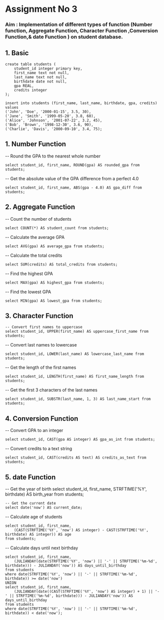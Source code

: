 # Assignment No 3

### **Aim :** Implementation of different types of function (Number function, Aggregate Function, Character Function ,Conversion Function,& date Function ) on  student database.
## 1. Basic

```
create table students (
    student_id integer primary key,
    first_name text not null,
    last_name text not null,
    birthdate date not null,
    gpa REAL,
    credits integer
);
```
```
insert into students (first_name, last_name, birthdate, gpa, credits) values
('John', 'Doe', '2000-01-15', 3.5, 30),
('Jane', 'Smith', '1999-05-20', 3.8, 60),
('Alice', 'Johnson', '2001-07-22', 3.2, 45),
('Bob', 'Brown', '1998-12-30', 3.6, 90),
('Charlie', 'Davis', '2000-09-10', 3.4, 75);

```
## 1. Number Function

-- Round the GPA to the nearest whole number
```
select student_id, first_name, ROUND(gpa) AS rounded_gpa from students;
```

-- Get the absolute value of the GPA difference from a perfect 4.0
```
select student_id, first_name, ABS(gpa - 4.0) AS gpa_diff from students;
```
## 2. Aggregate Function

-- Count the number of students
```
select COUNT(*) AS student_count from students;
```
-- Calculate the average GPA
```
select AVG(gpa) AS average_gpa from students;
```
-- Calculate the total credits
```
select SUM(credits) AS total_credits from students;
```
-- Find the highest GPA
```
select MAX(gpa) AS highest_gpa from students;
```
-- Find the lowest GPA
```
select MIN(gpa) AS lowest_gpa from students;
```

## 3. Character Function

```
-- Convert first names to uppercase
select student_id, UPPER(first_name) AS uppercase_first_name from students;
```
-- Convert last names to lowercase
```
select student_id, LOWER(last_name) AS lowercase_last_name from students;
```
-- Get the length of the first names
```
select student_id, LENGTH(first_name) AS first_name_length from students;
```
-- Get the first 3 characters of the last names
```
select student_id, SUBSTR(last_name, 1, 3) AS last_name_start from students;
```

## 4. Conversion Function

-- Convert GPA to an integer
```
select student_id, CAST(gpa AS integer) AS gpa_as_int from students;
```
-- Convert credits to a text string
```
select student_id, CAST(credits AS text) AS credits_as_text from students;

```
## 5. date Function

-- Get the year of birth
select student_id, first_name, STRFTIME('%Y', birthdate) AS birth_year from students;
```
-- Get the current date
select date('now') AS current_date;
```
-- Calculate age of students
```
select student_id, first_name, 
    (CAST(STRFTIME('%Y', 'now') AS integer) - CAST(STRFTIME('%Y', birthdate) AS integer)) AS age 
from students;
```
-- Calculate days until next birthday
```
select student_id, first_name, 
    (JULIANDAY(date(STRFTIME('%Y', 'now') || '-' || STRFTIME('%m-%d', birthdate))) - JULIANDAY('now')) AS days_until_birthday
from students
where date(STRFTIME('%Y', 'now') || '-' || STRFTIME('%m-%d', birthdate)) >= date('now')
UNION
select student_id, first_name, 
    (JULIANDAY(date((CAST(STRFTIME('%Y', 'now') AS integer) + 1) || '-' || STRFTIME('%m-%d', birthdate))) - JULIANDAY('now')) AS days_until_birthday
from students
where date(STRFTIME('%Y', 'now') || '-' || STRFTIME('%m-%d', birthdate)) < date('now');
```